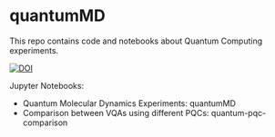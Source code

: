 # quantumMD

This repo contains code and notebooks about Quantum Computing experiments.

[![DOI](https://zenodo.org/badge/459065547.svg)](https://zenodo.org/badge/latestdoi/459065547)

Jupyter Notebooks:
* Quantum Molecular Dynamics Experiments: quantumMD
* Comparison between VQAs using different PQCs: quantum-pqc-comparison
